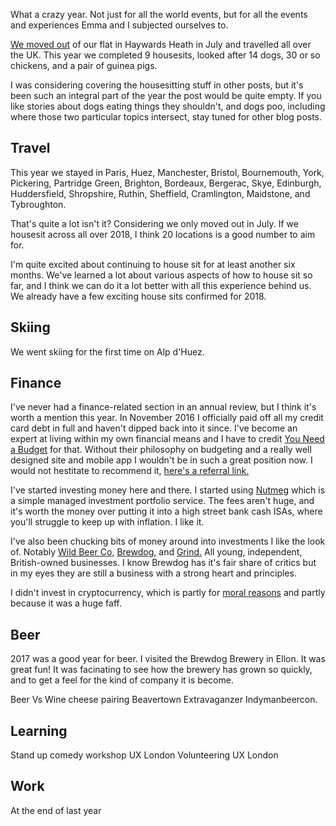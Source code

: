 What a crazy year. Not just for all the world events, but for all the events and experiences Emma and I subjected ourselves to.

[We moved out](http://lewisnyman.co.uk/blog/moving-out/) of our flat in Haywards Heath in July and travelled all over the UK. This year we completed 9 housesits, looked after 14 dogs, 30 or so chickens, and a pair of guinea pigs. 

I was considering covering the housesitting stuff in other posts, but it's been such an integral part of the year the post would be quite empty. If you like stories about dogs eating things they shouldn't, and dogs poo, including where those two particular topics intersect, stay tuned for other blog posts.

## Travel

This year we stayed in Paris, Huez, Manchester, Bristol, Bournemouth, York, Pickering, Partridge Green, Brighton, Bordeaux, Bergerac, Skye, Edinburgh, Huddersfield, Shropshire, Ruthin, Sheffield, Cramlington, Maidstone, and Tybroughton. 

That's quite a lot isn't it? Considering we only moved out in July. If we housesit across all over 2018, I think 20 locations is a good number to aim for.

I'm quite excited about continuing to house sit for at least another six months. We've learned a lot about various aspects of how to house sit so far, and I think we can do it a lot better with all this experience behind us. We already have a few exciting house sits confirmed for 2018.

## Skiing

We went skiing for the first time on Alp d'Huez.

## Finance

I've never had a finance-related section in an annual review, but I think it's worth a mention this year. In November 2016 I officially paid off all my credit card debt in full and haven't dipped back into it since. I've become an expert at living within my own financial means and I have to credit [You Need a Budget](https://ynab.com/referral/?ref=9DHJYq2fpACRcLjn&utm_source=customer_referral) for that. Without their philosophy on budgeting and a really well designed site and mobile app I wouldn't be in such a great position now. I would not hestitate to recommend it, [here's a referral link.](https://ynab.com/referral/?ref=9DHJYq2fpACRcLjn&utm_source=customer_referral)

I've started investing money here and there. I started using [Nutmeg](https://www.nutmeg.com/) which is a simple managed investment portfolio service. The fees aren't huge, and it's worth the money over putting it into a high street bank cash ISAs, where you'll struggle to keep up with inflation. I like it.

I've also been chucking bits of money around into investments I like the look of. Notably [Wild Beer Co,](https://www.crowdcube.com/companies/the-wild-beer-co/pitches/bgNOwZ) [Brewdog,](https://www.brewdog.com/equityforpunks?referred_by=R562392) and [Grind.](https://www.crowdcube.com/companies/grind) All young, independent, British-owned businesses. I know Brewdog has it's fair share of critics but in my eyes they are still a business with a strong heart and principles.

I didn't invest in cryptocurrency, which is partly for [moral reasons](https://arstechnica.com/tech-policy/2017/12/bitcoins-insane-energy-consumption-explained/) and partly because it was a huge faff.

## Beer

2017 was a good year for beer. I visited the Brewdog Brewery in Ellon. It was great fun! It was facinating to see how the brewery has grown so quickly, and to get a feel for the kind of company it is become.

Beer Vs Wine cheese pairing
Beavertown Extravaganzer
Indymanbeercon.

## Learning

Stand up comedy workshop UX London Volunteering UX London

## Work

At the end of last year